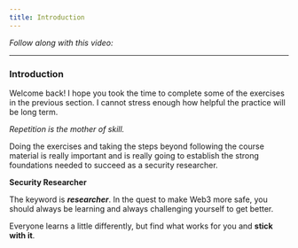 ```yaml
---
title: Introduction
---
```


_Follow along with this video:_

---

### Introduction

Welcome back! I hope you took the time to complete some of the exercises in the previous section. I cannot stress enough how helpful the practice will be long term.

_Repetition is the mother of skill._

Doing the exercises and taking the steps beyond following the course material is really important and is really going to establish the strong foundations needed to succeed as a security researcher.

**Security Researcher**

The keyword is **_researcher_**. In the quest to make Web3 more safe, you should always be learning and always challenging yourself to get better.

Everyone learns a little differently, but find what works for you and **stick with it**.
